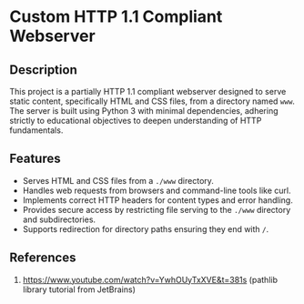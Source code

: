 # Custom HTTP 1.1 Compliant Webserver

## Description
This project is a partially HTTP 1.1 compliant webserver designed to serve static content, specifically HTML and CSS files, from a directory named `www`. The server is built using Python 3 with minimal dependencies, adhering strictly to educational objectives to deepen understanding of HTTP fundamentals.

## Features
- Serves HTML and CSS files from a `./www` directory.
- Handles web requests from browsers and command-line tools like curl.
- Implements correct HTTP headers for content types and error handling.
- Provides secure access by restricting file serving to the `./www` directory and subdirectories.
- Supports redirection for directory paths ensuring they end with `/`.

## References
  1. https://www.youtube.com/watch?v=YwhOUyTxXVE&t=381s (pathlib library tutorial from JetBrains)

